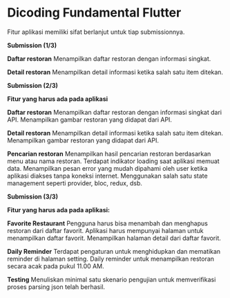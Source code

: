 # Dicoding Fundamental Flutter

Fitur aplikasi memiliki sifat berlanjut untuk tiap submissionnya.

**Submission (1/3)**

**Daftar restoran**
Menampilkan daftar restoran dengan informasi singkat.

**Detail restoran**
Menampilkan detail informasi ketika salah satu item ditekan.

**Submission (2/3)**

**Fitur yang harus ada pada aplikasi**

**Daftar restoran**
Menampilkan daftar restoran dengan informasi singkat dari API.
Menampilkan gambar restoran yang didapat dari API.

**Detail restoran**
Menampilkan detail informasi ketika salah satu item ditekan.
Menampilkan gambar restoran yang didapat dari API.

**Pencarian restoran**
Menampilkan hasil pencarian restoran berdasarkan menu atau nama restoran.
Terdapat indikator loading saat aplikasi memuat data.
Menampilkan pesan error yang mudah dipahami oleh user ketika aplikasi diakses tanpa koneksi internet.
Menggunakan salah satu state management seperti provider, bloc, redux, dsb.


**Submission (3/3)**

**Fitur yang harus ada pada aplikasi:**

**Favorite Restaurant**
Pengguna harus bisa menambah dan menghapus restoran dari daftar favorit.
Aplikasi harus mempunyai halaman untuk menampilkan daftar favorit.
Menampilkan halaman detail dari daftar favorit.

**Daily Reminder**
Terdapat pengaturan untuk menghidupkan dan mematikan reminder di halaman setting.
Daily reminder untuk menampilkan restoran secara acak pada pukul 11.00 AM.

**Testing**
Menuliskan minimal satu skenario pengujian untuk memverifikasi proses parsing json telah berhasil.
